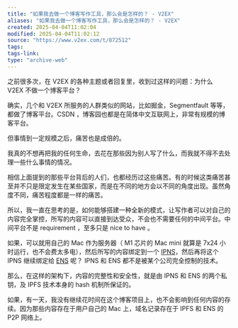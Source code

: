 ```yaml
---
title: "如果我去做一个博客写作工具，那么会是怎样的？ - V2EX"
aliases: "如果我去做一个博客写作工具，那么会是怎样的？ - V2EX"
created: 2025-04-04T11:02:04
modified: 2025-04-04T11:02:12
source: "https://www.v2ex.com/t/872512"
tags:
tags-link:
type: "archive-web"
---
```


之前很多次，在 V2EX 的各种主题或者回复里，收到过这样的问题：为什么 V2EX 不做一个博客平台？

确实，几个和 V2EX 所服务的人群类似的网站，比如掘金，Segmentfault 等等，都做了博客平台。CSDN ，博客园也都是在简体中文互联网上，非常有规模的博客平台。

但事情到一定规模之后，痛苦也是成倍的。

我真的不想再把我的任何生命，去花在那些因为别人写了什么，而我就不得不去处理一些什么事情的情况。

相信上面提到的那些平台背后的人们，也都经历过这些痛苦。有的时候这类痛苦甚至并不只是限定发生在某些国家，而是在不同的地方会以不同的角度出现。虽然角度不同，痛苦程度都是一样的痛苦。

所以，我一直在思考的是，如何能够搭建一种全新的模式，让写作者可以对自己的内容完全掌控，所写的内容可以直接到达受众，不会也不需要任何的中间平台。中间平台不是 requirement ，至多只是 nice to have 。

如果，可以就用自己的 Mac 作为服务器（ M1 芯片的 Mac mini 就算是 7x24 小时运行，也不会费太多电），然后所写的内容绑定到一个 [IPNS](https://docs.ipfs.tech/concepts/ipns/)，然后再将这个 IPNS 继续绑定给 [ENS](https://docs.ens.domains/) 呢？ IPNS 和 ENS 都不是被某个公司完全控制的技术。

那么，在这样的架构下，内容的完整性和安全性，就是由 IPNS 和 ENS 的两个私钥，及 IPFS 技术本身的 hash 机制所保证的。

如果，有一天，我没有继续花时间在这个博客项目上，也不会影响到任何内容的存续。因为那些内容存在于用户自己的 Mac 上，域名记录存在于 IPFS 和 ENS 的 P2P 网络上。
